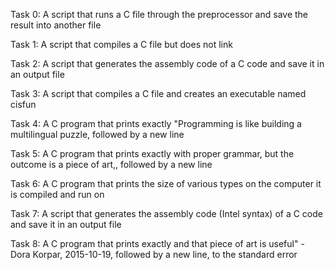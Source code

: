 Task 0:  A script that runs a C file through the preprocessor and save the result into another file

Task 1:  A script that compiles a C file but does not link

Task 2:  A script that generates the assembly code of a C code and save it in an output file  

Task 3:  A script that compiles a C file and creates an executable named cisfun

Task 4:  A C program that prints exactly "Programming is like building a multilingual puzzle, followed by a new line

Task 5:  A C program that prints exactly with proper grammar, but the outcome is a piece of art,, followed by a new line

Task 6:  A C program that prints the size of various types on the computer it is compiled and run on

Task 7:  A script that generates the assembly code (Intel syntax) of a C code and save it in an output file

Task 8:  A C program that prints exactly and that piece of art is useful" - Dora Korpar, 2015-10-19, followed by a new line, to the standard error
